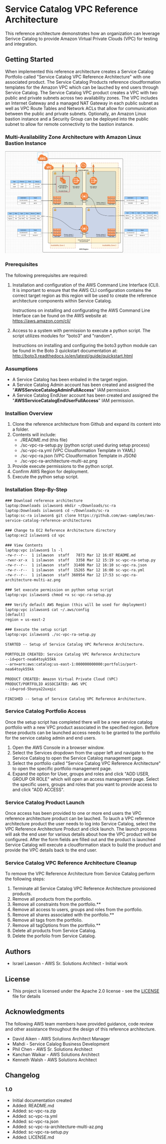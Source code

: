 # Service Catalog VPC Reference Architecture

This reference architecture demonstrates how an organization can leverage Serivce Catalog to provide Amazon Virtual Private Clouds (VPC) for testing and integration.  

## Getting Started

When implemented this reference architecture creates a Service Catalog Portfolio called "Service Catalog VPC Reference Architecture" with one associated product.  The Service Catalog Products reference cloudformation templates for the Amazon VPC which can be lauched by end users through Service Catalog.  The Service Catalog VPC product creates a VPC with two public and private subnets across two availability zones.  The VPC includes an Internet Gateway and a managed NAT Gateway in each public subnet as well as VPC Route Tables and Network ACLs that allow for communication between the public and private subnets.  Optionally, an Amazon Linux bastion instance and a Security Group can be deployed into the public subnet to allow for remote connectivity to the bastion instance.

### Multi-Availability Zone Architecture with Amazon Linux Bastion Instance

![sc-vpc-ra-architecture-multi-az.png](sc-vpc-ra-architecture-multi-az.png)

### Prerequisites

The following prerequisites are required:

1. Installation and configuration of the AWS Command Line Interface (CLI).  It is important to ensure that the AWS CLI configuration contains the correct target region as this region will be used to create the reference architecture components within Service Catalog.

    Instructions on installing and configurating the AWS Command Line Interface can be found on the AWS website at: https://aws.amazon.com/cli/

2. Access to a system with permission to execute a python script. The script utilizes modules for "boto3" and "random".

    Instructions on installing and configuring the boto3 python module can be found in the Boto 3 quickstart documentation at: http://boto3.readthedocs.io/en/latest/guide/quickstart.html

### Assumptions

* A Service Catalog has been enbaled in the target region.
* A Service Catalog Admin account has been created and assigned the "**AWSServiceCatalogAdminFullAccess**" IAM permission.
* A Service Catalog EndUser account has been created and assigned the "**AWSServiceCatalogEndUserFullAccess**" IAM permission.

### Installion Overview

1. Clone the reference architecture from Github and expand its content into a folder.
2. Contents will include:
    * ./README.md (this file)
    * ./sc-vpc-ra-setup.py (python script used during setup process)
    * ./sc-vpc-ra.yml (VPC Cloudformation Template in YAML)
    * ./sc-vpc-ra.json (VPC Cloudformation Template in JSON)
    * ./sc-vpc-ra-architecture-multi-az.png
3. Provide execute permissions to the python script.
4. Confirm AWS Region for deployment.
5. Execute the python setup script.

### Installation Step-By-Step

```text
### Download reference architecture
laptop:Downloads islawson$ mkdir ~/Downloads/sc-ra
laptop:Downloads islawson$ cd ~/Downloads/sc-ra
laptop:sc-ra islawson$ git clone https://github.com/aws-samples/aws-service-catalog-reference-architectures       

### Change to EC2 Reference Architecture directory
laptop:ec2 islawson$ cd vpc      

### View Contents
laptop:vpc islawson$ ls -l
-rw-r--r--  1 islawson  staff   7873 Mar 12 16:07 README.md
-rwxr-xr-x  1 islawson  staff   3358 Mar 12 15:19 sc-vpc-ra-setup.py
-rw-r--r--  1 islawson  staff  31408 Mar 12 16:10 sc-vpc-ra.json
-rw-r--r--  1 islawson  staff  15265 Mar 12 16:00 sc-vpc-ra.yml
-rw-r--r--  1 islawson  staff 360954 Mar 12 17:53 sc-vpc-ra-architecture-multi-az.png

### Set execute permission on python setup script
laptop:vpc islawson$ chmod +x sc-vpc-ra-setup.py 

### Verify default AWS Region (this will be used for deployment)
laptop:vpc islawson$ cat ~/.aws/config
[default]
region = us-east-2

### Execute the setup script 
laptop:vpc islawson$ ./sc-vpc-ra-setup.py 

STARTED -- Setup of Service Catalog VPC Reference Architecture.

PORTFOLIO CREATED: Service Catalog VPC Reference Architecture
--id=port-nea64toyk55kk
--arn=arn:aws:catalog:us-east-1:000000000000:portfolio/port-nea64toyk55kk

PRODUCT CREATED: Amazon Virtual Private Cloud (VPC)
PRODUCT/PORTFOLIO ASSOCIATED: AWS VPC
--id=prod-5bunya22uxqic

FINISHED -- Setup of Service Catalog VPC Reference Architecture.
```

### Service Catalog Portfolio Access

Once the setup script has completed there will be a new service catalog portfolio with a new VPC product associated in the specified region.  Before these products can be launched access needs to be granted to the portfolio for the service catalog admin and end users.

1. Open the AWS Console in a browser window.
2. Select the Services dropdown from the upper left and navigate to the Service Catalog to open the Service Catalog management page.
3. Select the portfolio called "Service Catalog VPC Reference Architecture" to open the specific portfolio management page.
4. Expand the option for User, groups and roles and click "ADD USER, GROUP OR ROLE" which will open an access management page.  Select the specific users, groups and roles that you want to provide access to and click "ADD ACCESS".

### Service Catalog Product Launch

Once access has been provided to one or more end users the VPC reference architecture product can be lauched.  To lauch a VPC reference architecture product the user needs to log into Service Catalog, select the VPC Reference Architecture Product and click launch.  The launch process will ask the end user for various details about how the VPC product will be configured.  After the form fields are filled out and the product is launched Service Catalog will execute a cloudformation stack to build the product and provide the VPC details back to the end user.

### Service Catalog VPC Reference Architecture Cleanup

To remove the VPC Reference Architecture from Service Catalog perform the following steps:

1. Terminate all Service Catalog VPC Reference Architecture provisioned products.
2. Remove all products from the portfolio.
3. Remove all constraints from the portfolio.**
3. Remove all access to users, groups and roles from the portfolio.
4. Remove all shares associated with the portfolio.**
4. Remove all tags from the portfolio.
5. Remove all tagOptions from the portfolio.**
5. Delete all products from Service Catalog.
5. Delete the porfolio from Service Catalog.

## Authors

* Israel Lawson - AWS Sr. Solutions Architect - Initial work

## License

* This project is licensed under the Apache 2.0 license - see the [LICENSE](LICENSE) file for details

## Acknowledgments

The following AWS team members have provided guidance, code review and other assistance throughout the design of this reference architecture.

* David Aiken - AWS Solutions Architect Manager
* Mahdi - Service Calalog Business Development
* Phil Chen - AWS Sr. Solutions Architect
* Kanchan Waikar - AWS Solutions Architect
* Kenneth Walsh - AWS Solutions Architect

## Changelog

### 1.0
* Initial documentation created
* Added: README.md
* Added: sc-vpc-ra.zip
* Added: sc-vpc-ra.yml   
* Added: sc-vpc-ra.json      
* Added: sc-vpc-ra-architecture-multi-az.png   
* Added: sc-vpc-ra-setup.py         
* Added: LICENSE.md